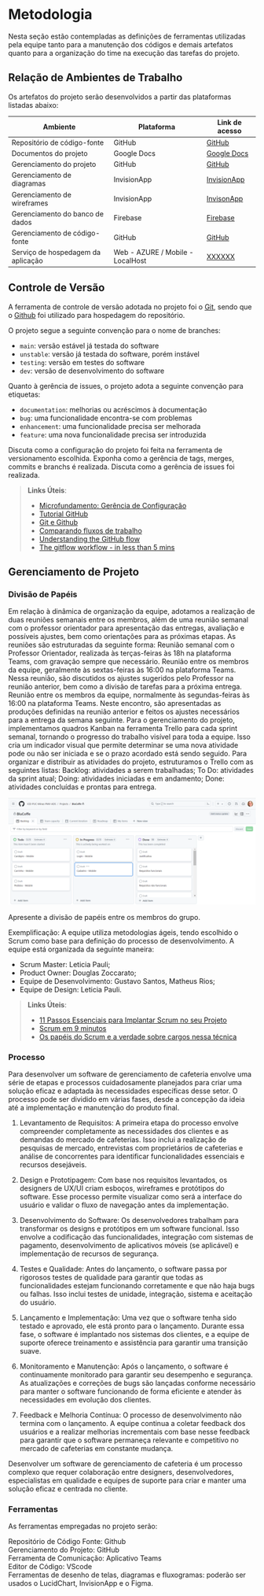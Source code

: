 
# Metodologia

Nesta seção estão contempladas as definições de ferramentas utilizadas pela equipe tanto para a manutenção dos códigos e demais artefatos quanto para a organização do time na execução das tarefas do projeto.


## Relação de Ambientes de Trabalho

Os artefatos do projeto serão desenvolvidos a partir das plataformas listadas abaixo:

|Ambiente                       |Plataforma  |Link de acesso                                                                                                          |
|---------------------------    |----------  |------------------------------------------------------------------------------------------------------------------------|
|Repositório de código-fonte    |GitHub      |[GitHub](https://github.com/ICEI-PUC-Minas-PMV-ADS/pmv-ads-2024-1-e4-proj-infra-t5-pmv-ads-2024-1-e4-proj-infra-t5-grupo01/tree/main)|
|Documentos do projeto          |Google Docs|[Google Docs](https://docs.google.com/document/d/1KvXyCyd7VwPn308cMu5XoW9Syf9pnWuBRs-b3akDa5w/edit)                               | 
|Gerenciamento do projeto       | GitHub    |[GitHub]()                               |
|Gerenciamento de diagramas     | InvisionApp |[InvisionApp](https://leticiapauli6777.invisionapp.com/freehand/BluCoffe-jueylP5Vi)                                                  | 
|Gerenciamento de wireframes    | InvisionApp |[InvisonApp](https://leticiapauli6777.invisionapp.com/freehand/BluCoffe-jueylP5Vi)                       | 
|Gerenciamento do banco de dados|Firebase| [Firebase](https://console.firebase.google.com/project/blucoffee-ae7ef/overview)                                                                            |
|Gerenciamento de código-fonte|GitHub|    [GitHub](https://github.com/ICEI-PUC-Minas-PMV-ADS/pmv-ads-2024-1-e4-proj-infra-t5-pmv-ads-2024-1-e4-proj-infra-t5-grupo01/tree/main)                                                                                                                |
|Serviço de hospedagem da aplicação|Web - AZURE / Mobile - LocalHost|[XXXXXX](xxxxxx)           


## Controle de Versão

A ferramenta de controle de versão adotada no projeto foi o
[Git](https://git-scm.com/), sendo que o [Github](https://github.com)
foi utilizado para hospedagem do repositório.

O projeto segue a seguinte convenção para o nome de branches:

- `main`: versão estável já testada do software
- `unstable`: versão já testada do software, porém instável
- `testing`: versão em testes do software
- `dev`: versão de desenvolvimento do software

Quanto à gerência de issues, o projeto adota a seguinte convenção para
etiquetas:

- `documentation`: melhorias ou acréscimos à documentação
- `bug`: uma funcionalidade encontra-se com problemas
- `enhancement`: uma funcionalidade precisa ser melhorada
- `feature`: uma nova funcionalidade precisa ser introduzida

Discuta como a configuração do projeto foi feita na ferramenta de versionamento escolhida. Exponha como a gerência de tags, merges, commits e branchs é realizada. Discuta como a gerência de issues foi realizada.

> **Links Úteis**:
> - [Microfundamento: Gerência de Configuração](https://pucminas.instructure.com/courses/87878/)
> - [Tutorial GitHub](https://guides.github.com/activities/hello-world/)
> - [Git e Github](https://www.youtube.com/playlist?list=PLHz_AreHm4dm7ZULPAmadvNhH6vk9oNZA)
>  - [Comparando fluxos de trabalho](https://www.atlassian.com/br/git/tutorials/comparing-workflows)
> - [Understanding the GitHub flow](https://guides.github.com/introduction/flow/)
> - [The gitflow workflow - in less than 5 mins](https://www.youtube.com/watch?v=1SXpE08hvGs)

## Gerenciamento de Projeto

### Divisão de Papéis

Em relação à dinâmica de organização da equipe, adotamos a realização de duas reuniões semanais entre os membros, além de uma reunião semanal com o professor orientador para apresentação das entregas, avaliação e possíveis ajustes, bem como orientações para as próximas etapas. As reuniões são estruturadas da seguinte forma:
Reunião semanal com o Professor Orientador, realizada às terças-feiras às 18h na plataforma Teams, com gravação sempre que necessário.
Reunião entre os membros da equipe, geralmente às sextas-feiras às 16:00 na plataforma Teams. Nessa reunião, são discutidos os ajustes sugeridos pelo Professor na reunião anterior, bem como a divisão de tarefas para a próxima entrega.
Reunião entre os membros da equipe, normalmente às segundas-feiras às 16:00 na plataforma Teams. Neste encontro, são apresentadas as produções definidas na reunião anterior e feitos os ajustes necessários para a entrega da semana seguinte.
Para o gerenciamento do projeto, implementamos quadros Kanban na ferramenta Trello para cada sprint semanal, tornando o progresso do trabalho visível para toda a equipe. Isso cria um indicador visual que permite determinar se uma nova atividade pode ou não ser iniciada e se o prazo acordado está sendo seguido. Para organizar e distribuir as atividades do projeto, estruturamos o Trello com as seguintes listas:
Backlog: atividades a serem trabalhadas;
To Do: atividades da sprint atual;
Doing: atividades iniciadas e em andamento;
Done: atividades concluídas e prontas para entrega.

![GitHub](img/gerenciamento.png)

Apresente a divisão de papéis entre os membros do grupo.

Exemplificação: A equipe utiliza metodologias ágeis, tendo escolhido o Scrum como base para definição do processo de desenvolvimento. A equipe está organizada da seguinte maneira:

- Scrum Master: Leticia Pauli;
- Product Owner: Douglas Zoccarato;
- Equipe de Desenvolvimento: Gustavo Santos, Matheus Rios;
- Equipe de Design: Leticia Pauli.


> **Links Úteis**:
> - [11 Passos Essenciais para Implantar Scrum no seu Projeto](https://mindmaster.com.br/scrum-11-passos/)
> - [Scrum em 9 minutos](https://www.youtube.com/watch?v=XfvQWnRgxG0)
> - [Os papéis do Scrum e a verdade sobre cargos nessa técnica](https://www.atlassian.com/br/agile/scrum/roles)

### Processo

Para desenvolver um software de gerenciamento de cafeteria envolve uma série de etapas e processos cuidadosamente planejados para criar uma solução eficaz e adaptada às necessidades específicas desse setor. O processo pode ser dividido em várias fases, desde a concepção da ideia até a implementação e manutenção do produto final.

1. Levantamento de Requisitos: A primeira etapa do processo envolve compreender completamente as necessidades dos clientes e as demandas do mercado de cafeterias. Isso inclui a realização de pesquisas de mercado, entrevistas com proprietários de cafeterias e análise de concorrentes para identificar funcionalidades essenciais e recursos desejáveis.

2. Design e Prototipagem: Com base nos requisitos levantados, os designers de UX/UI criam esboços, wireframes e protótipos do software. Esse processo permite visualizar como será a interface do usuário e validar o fluxo de navegação antes da implementação.

3. Desenvolvimento do Software: Os desenvolvedores trabalham para transformar os designs e protótipos em um software funcional. Isso envolve a codificação das funcionalidades, integração com sistemas de pagamento, desenvolvimento de aplicativos móveis (se aplicável) e implementação de recursos de segurança.

4. Testes e Qualidade: Antes do lançamento, o software passa por rigorosos testes de qualidade para garantir que todas as funcionalidades estejam funcionando corretamente e que não haja bugs ou falhas. Isso inclui testes de unidade, integração, sistema e aceitação do usuário.

5. Lançamento e Implementação: Uma vez que o software tenha sido testado e aprovado, ele está pronto para o lançamento. Durante essa fase, o software é implantado nos sistemas dos clientes, e a equipe de suporte oferece treinamento e assistência para garantir uma transição suave.

6. Monitoramento e Manutenção: Após o lançamento, o software é continuamente monitorado para garantir seu desempenho e segurança. As atualizações e correções de bugs são lançadas conforme necessário para manter o software funcionando de forma eficiente e atender às necessidades em evolução dos clientes.

7. Feedback e Melhoria Contínua: O processo de desenvolvimento não termina com o lançamento. A equipe continua a coletar feedback dos usuários e a realizar melhorias incrementais com base nesse feedback para garantir que o software permaneça relevante e competitivo no mercado de cafeterias em constante mudança.

Desenvolver um software de gerenciamento de cafeteria é um processo complexo que requer colaboração entre designers, desenvolvedores, especialistas em qualidade e equipes de suporte para criar e manter uma solução eficaz e centrada no cliente.

### Ferramentas

As ferramentas empregadas no projeto serão:

Repositório de Código Fonte: Github </br>
Gerenciamento do Projeto: GitHub </br>
Ferramenta de Comunicação: Aplicativo Teams </br>
Editor de Código: VScode </br>
Ferramentas de desenho de telas, diagramas e fluxogramas: poderão ser usados o LucidChart, InvisionApp e o Figma.</br>
